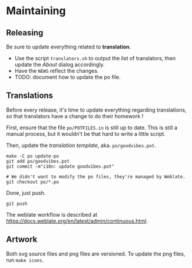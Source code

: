 Maintaining
===========



Releasing
---------

Be sure to update everything related to **translation**.

- Use the script `translators.sh` to output the list of translators, then
  update the *About* dialog accordingly.
- Have the `NEWS` reflect the changes.
- TODO: document how to update the po file.



Translations
------------

Before every release, it's time to update everything regarding translations, so
that translators have a change to do their homework !

First, ensure that the file `po/POTFILES.in` is still up to date. This is still
a manual process, but it wouldn't be that hard to write a little script.

Then, update the *translation template*, aka. `po/goodvibes.pot`.

	make -C po update-po
	git add po/goodvibes.pot
	git commit -m"i18n: update goodvibes.pot"

	# We didn't want to modify the po files, they're managed by Weblate.
	git checkout po/*.po

Done, just push.

	git push

The weblate workflow is described at <https://docs.weblate.org/en/latest/admin/continuous.html>.



Artwork
-------

Both svg source files and png files are versioned. To update the png files, run
`make icons`.
